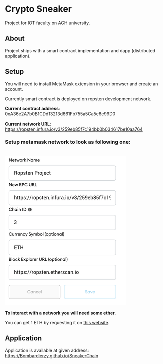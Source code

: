 # Crypto Sneaker

Project for IOT faculty on AGH university.

## About

Project ships with a smart contract implementation and dapp (distributed application).

## Setup

You will need to install MetaMask extension in your browser and create an account.

Currently smart contract is deployed on ropsten development network.


**Current contract address**: 0xA36e2A7b0B1CDd13213d661Fb755a5Ca5e6e99D0

**Current network URL**: https://ropsten.infura.io/v3/259eb85f7c194bb0b034617be10aa764

### Setup metamask network to look as following one:
<br/>
<img src="./metamask_network_setup.png" />
<br/>

**To interact with a network you will need some ether.**

You can get 1 ETH by requesting it on [this website](https://faucet.ropsten.be/).



## Application
Application is available at given address: https://Bombardierzy.github.io/SneakerChain




